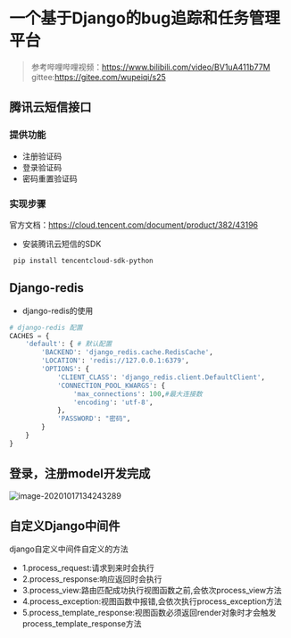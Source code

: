 # 一个基于Django的bug追踪和任务管理平台
> 参考哔哩哔哩视频：https://www.bilibili.com/video/BV1uA411b77M
> gittee:https://gitee.com/wupeiqi/s25
## 腾讯云短信接口
### 提供功能
- 注册验证码
- 登录验证码
- 密码重置验证码
### 实现步骤
官方文档：https://cloud.tencent.com/document/product/382/43196
- 安装腾讯云短信的SDK
```shell
 pip install tencentcloud-sdk-python
```
## Django-redis
- django-redis的使用
```python
# django-redis 配置
CACHES = {
    'default': { # 默认配置
        'BACKEND': 'django_redis.cache.RedisCache',
        'LOCATION': 'redis://127.0.0.1:6379',
        'OPTIONS': {
            'CLIENT_CLASS': 'django_redis.client.DefaultClient',
            'CONNECTION_POOL_KWARGS': {
                'max_connections': 100,#最大连接数
                'encoding': 'utf-8',
            },
            'PASSWORD': "密码",
        }
    }
}
```
## 登录，注册model开发完成

![image-20201017134243289](https://gitee.com/luenci/RepoImg/raw/master/img/image-20201017134243289.png)


## 自定义Django中间件
django自定义中间件自定义的方法
- 1.process_request:请求到来时会执行
- 2.process_response:响应返回时会执行
- 3.process_view:路由匹配成功执行视图函数之前,会依次process_view方法
- 4.process_exception:视图函数中报错,会依次执行process_exception方法
- 5.process_template_response:视图函数必须返回render对象时才会触发process_template_response方法
